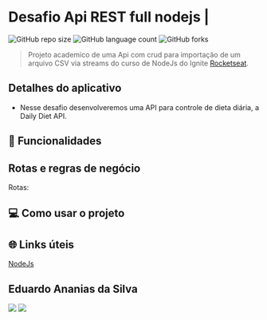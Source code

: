 # Desafio Api REST full nodejs |

![GitHub repo size](https://img.shields.io/github/repo-size/Du-devBR/desafio-api-restFull-nodejs)
![GitHub language count](https://img.shields.io/github/languages/count/Du-devBR/desafio-api-restFull-nodejs)
![GitHub forks](https://img.shields.io/github/forks/Du-devBR/desafio-api-restFull-nodejs)

> Projeto academico de uma Api com crud para importação de um arquivo CSV via streams do curso de NodeJs do Ignite [Rocketseat](http://app.ropcketseat.com.br).

## Detalhes do aplicativo

- Nesse desafio desenvolveremos uma API para controle de dieta diária, a Daily Diet API.

## 🚀 Funcionalidades



## Rotas e regras de negócio



Rotas:


## 💻 Como usar o projeto


## 🌐 Links úteis

[NodeJs](https://nodejs.org/en)

## Eduardo Ananias da Silva

[<img src="https://img.shields.io/badge/linkedin-%230077B5.svg?&style=for-the-badge&logo=linkedin&logoColor=white" />](https://www.linkedin.com/in/eduardo-ananias-29a53048/)
[<img src=" https://img.shields.io/badge/GitHub-100000?style=for-the-badge&logo=github&logoColor=white" />](https://github.com/Du-devBR)
